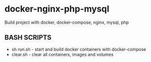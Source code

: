 # docker-nginx-php-mysql

Build project with docker, docker-compose, nginx, mysql, php

## BASH SCRIPTS

- sh run.sh - start and build docker containers with docker-compose
- clear.sh - clear all containers, images and volumes
